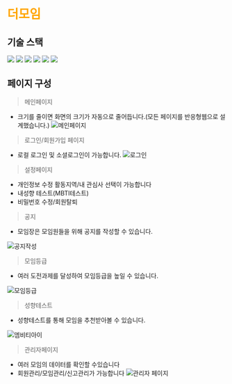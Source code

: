 # <span style="color:orange">더모임</span>

## 기술 스택 

<img src="https://img.shields.io/badge/html5-E34F26?style=for-the-badge&logo=html5&logoColor=white"> <img src="https://img.shields.io/badge/css-1572B6?style=for-the-badge&logo=css3&logoColor=white">
<img src="https://img.shields.io/badge/javascript-F7DF1E?style=for-the-badge&logo=javascript&logoColor=black">
<img src="https://img.shields.io/badge/vue.js-4FC08D?style=for-the-badge&logo=vue.js&logoColor=white">
<img src="https://img.shields.io/badge/node.js-339933?style=for-the-badge&logo=Node.js&logoColor=white">
<img src="https://img.shields.io/badge/mysql-4479A1?style=for-the-badge&logo=mysql&logoColor=white">

## 페이지 구성

> 메인페이지
- 크기를 줄이면 화면의 크기가 자동으로 줄어듭니다.(모든 페이지를 반응형웹으로 설계했습니다.)
![메인페이지](https://github.com/LeeHanJun00/Themoim/assets/137124830/0da01328-8f6f-4ede-84c1-9b7ba19f5aef)

> 로그인/회원가입 페이지
- 로컬 로그인 및 소셜로그인이 가능합니다.
![로그인](https://github.com/LeeHanJun00/Themoim/assets/137124830/8ed48e7f-cde3-41cc-accc-a7e888a6dc47)


> 설정페이지  
- 개인정보 수정 활동지역/내 관심사 선택이 가능합니다
- 내성향 테스트(MBTI테스트)
- 비밀번호 수정/회원탈퇴

> 공지  
- 모임장은 모임원들을 위해 공지를 작성할 수 있습니다.

![공지작성](https://github.com/LeeHanJun00/Themoim/assets/137124830/2f3102b0-16e2-4a97-926c-dfc11865c0b3)

> 모임등급
- 여러 도전과제를 달성하여 모임등급을 높일 수 있습니다.

![모임등급](https://github.com/LeeHanJun00/Themoim/assets/137124830/8114c8f7-f8f7-41d8-a7cc-9b38b0553b15)


> 성향테스트
- 성향테스트를 통해 모임을 추천받아볼 수 있습니다.

![엠비티아이](https://github.com/LeeHanJun00/Themoim/assets/137124830/dfb33d08-429b-4c44-9b8e-94a28b032772)

> 관리자페이지
- 여러 모임의 데이터를 확인할 수있습니다
- 회원관리/모임관리/신고관리가 가능합니다
![관리자 페이지](https://github.com/LeeHanJun00/Themoim/assets/137124830/3aa4d00f-d017-4c86-af63-2f29a0d51663)

